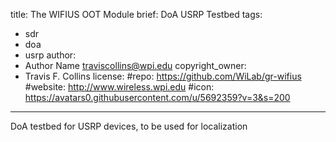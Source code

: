title: The WIFIUS OOT Module
brief: DoA USRP Testbed
tags:
  - sdr
  - doa
  - usrp
author:
  - Author Name traviscollins@wpi.edu
copyright_owner:
  - Travis F. Collins
license:
#repo: https://github.com/WiLab/gr-wifius
#website: http://www.wireless.wpi.edu
#icon: https://avatars0.githubusercontent.com/u/5692359?v=3&s=200
---
DoA testbed for USRP devices, to be used for localization
